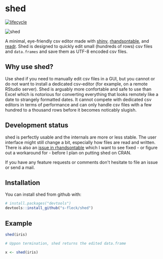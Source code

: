 
<!-- README.md is generated from README.Rmd. Please edit that file -->
shed
====

[![lifecycle](https://img.shields.io/badge/lifecycle-experimental-orange.svg)](https://www.tidyverse.org/lifecycle/#experimental)

![shed](inst/img/shed.png)

A minimal, eye-friendly csv editor made with [shiny](https://CRAN.R-project.org/package=shiny), [rhandsontable](https://CRAN.R-project.org/package=rhandsontable), and [readr](https://CRAN.R-project.org/package=readr). Shed is designed to quickly edit small (hundreds of rows) csv files and `data.frames` and save them as UTF-8 encoded csv files.

Why use shed?
-------------

Use shed if you need to manually edit csv files in a GUI, but you cannot or do not want to install a dedicated csv-editor (for example, on a remote RStudio server). Shed is arguably more confortable and safe to use than Excel which is notorious for converting everything that looks remotely like a date to strangely formatted dates. It cannot compete with dedicated csv editors in terms of performance and can only handle csv files with a few hundred to a thousand rows before it becomes noticably slugish.

Development status
------------------

shed is perfectly usable and the internals are more or less stable. The user interface might still change a bit, especially how files are read and written. There is also an [issue in rhandsontable](https://github.com/jrowen/rhandsontable/issues/264) which I want to see fixed - or figure out a workaround for - before I plan on putting shed on CRAN.

If you have any feature requests or comments don't hesitate to file an issue or send a mail.

Installation
------------

You can install shed from github with:

``` r
# install.packages("devtools")
devtools::install_github("s-fleck/shed")
```

Example
-------

``` r
shed(iris)

# Uppon termination, shed returns the edited data.frame

x <- shed(iris)
```
